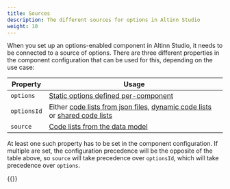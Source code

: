 ```yaml
---
title: Sources
description: The different sources for options in Altinn Studio
weight: 10
---
```


When you set up an options-enabled component in Altinn Studio, it needs to be connected to a source of options. There are three different properties in the component configuration that can be used for this, depending on the use case:


| Property    | Usage                                                                                                                            |
|-------------|----------------------------------------------------------------------------------------------------------------------------------|
| `options`   | [Static options defined per-component](./static/#in-component-configuration)                                                     |
| `optionsId` | Either [code lists from json files](./static/#from-json-files), [dynamic code lists](./dynamic) or [shared code lists](./shared) |
| `source`    | [Code lists from the data model](./from-data-model)                                                                              |

At least one such property has to be set in the component configuration. If multiple are set, the configuration precedence will be the opposite of the table above, so `source` will take precedence over `optionsId`, which will take precedence over `options`.

{{<children />}}
